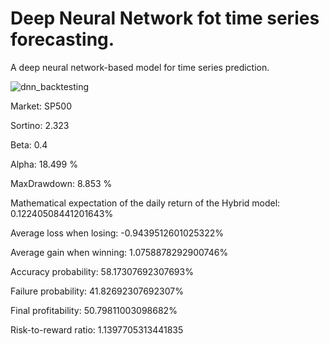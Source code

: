 # Deep Neural Network fot time series forecasting.

A deep neural network-based model for time series prediction.

![dnn_backtesting](https://user-images.githubusercontent.com/92114788/231244863-7f8e51e5-0dee-4bea-ab72-f15a229e1159.png)

Market: SP500

Sortino: 2.323

Beta: 0.4

Alpha: 18.499 %

MaxDrawdown: 8.853 %

Mathematical expectation of the daily return of the Hybrid model: 0.12240508441201643%

Average loss when losing: -0.9439512601025322%

Average gain when winning: 1.0758878292900746%

Accuracy probability: 58.17307692307693%

Failure probability: 41.82692307692307%

Final profitability: 50.79811003098682%

Risk-to-reward ratio: 1.1397705313441835
